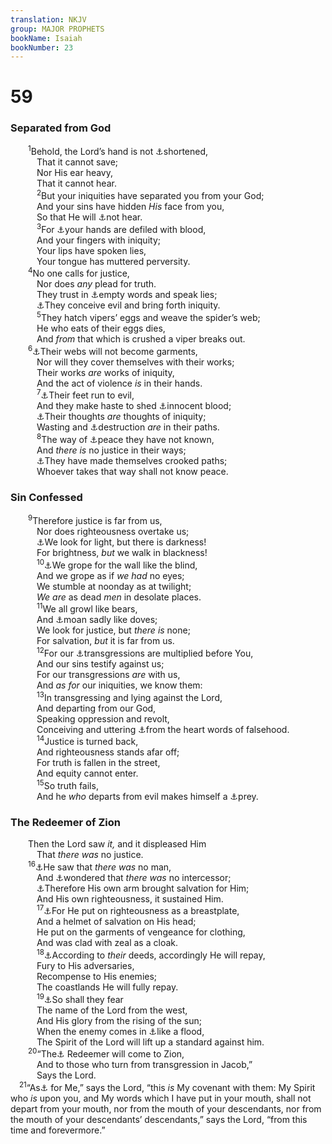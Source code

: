 ```yaml
---
translation: NKJV
group: MAJOR PROPHETS
bookName: Isaiah 
bookNumber: 23
---
```


<div class="title"><h1>59</h1><h3>Separated from God</h3></div>
<span class="verse es_59_1">  <sup>1</sup>Behold, the Lord’s hand is not <a data-toggle="tooltip" data-placement="bottom" title="Num. 11:23; Is. 50:2; Jer. 32:17">⚓</a>shortened,<br/>   That it cannot save;<br/>   Nor His ear heavy,<br/>   That it cannot hear.<br/></span>
<span class="verse es_59_2">   <sup>2</sup>But your iniquities have separated you from your God;<br/>   And your sins have hidden <i>His</i> face from you,<br/>   So that He will <a data-toggle="tooltip" data-placement="bottom" title="Is. 1:15">⚓</a>not hear.<br/></span>
<span class="verse es_59_3">   <sup>3</sup>For <a data-toggle="tooltip" data-placement="bottom" title="Is. 1:15, 21; Jer. 2:30, 34; Ezek. 7:23; Hos. 4:2">⚓</a>your hands are defiled with blood,<br/>   And your fingers with iniquity;<br/>   Your lips have spoken lies,<br/>   Your tongue has muttered perversity.<br/></span>
<span class="verse es_59_4">  <sup>4</sup>No one calls for justice,<br/>   Nor does <i>any</i> plead for truth.<br/>   They trust in <a data-toggle="tooltip" data-placement="bottom" title="Is. 30:12; Jer. 7:4">⚓</a>empty words and speak lies;<br/>   <a data-toggle="tooltip" data-placement="bottom" title="Job 15:35; Ps. 7:14; Is. 33:11">⚓</a>They conceive evil and bring forth iniquity.<br/></span>
<span class="verse es_59_5">   <sup>5</sup>They hatch vipers’ eggs and weave the spider’s web;<br/>   He who eats of their eggs dies,<br/>   And <i>from</i> that which is crushed a viper breaks out.<br/></span>
<span class="verse es_59_6">  <sup>6</sup><a data-toggle="tooltip" data-placement="bottom" title="Job 8:14">⚓</a>Their webs will not become garments,<br/>   Nor will they cover themselves with their works;<br/>   Their works <i>are</i> works of iniquity,<br/>   And the act of violence <i>is</i> in their hands.<br/></span>
<span class="verse es_59_7">   <sup>7</sup><a data-toggle="tooltip" data-placement="bottom" title="Prov. 1:16; Rom. 3:15">⚓</a>Their feet run to evil,<br/>   And they make haste to shed <a data-toggle="tooltip" data-placement="bottom" title="Prov. 6:17">⚓</a>innocent blood;<br/>   <a data-toggle="tooltip" data-placement="bottom" title="Is. 55:7">⚓</a>Their thoughts <i>are</i> thoughts of iniquity;<br/>   Wasting and <a data-toggle="tooltip" data-placement="bottom" title="Rom. 3:16, 17">⚓</a>destruction <i>are</i> in their paths.<br/></span>
<span class="verse es_59_8">   <sup>8</sup>The way of <a data-toggle="tooltip" data-placement="bottom" title="Is. 57:20, 21">⚓</a>peace they have not known,<br/>   And <i>there</i> <i>is</i> no justice in their ways;<br/>   <a data-toggle="tooltip" data-placement="bottom" title="Ps. 125:5; Prov. 2:15">⚓</a>They have made themselves crooked paths;<br/>   Whoever takes that way shall not know peace.<br/></span>
<div class="title"><h3>Sin Confessed</h3></div>
<span class="verse es_59_9">  <sup>9</sup>Therefore justice is far from us,<br/>   Nor does righteousness overtake us;<br/>   <a data-toggle="tooltip" data-placement="bottom" title="Jer. 8:15">⚓</a>We look for light, but there is darkness!<br/>   For brightness, <i>but</i> we walk in blackness!<br/></span>
<span class="verse es_59_10">   <sup>10</sup><a data-toggle="tooltip" data-placement="bottom" title="Deut. 28:29; Job 5:14; Amos 8:9">⚓</a>We grope for the wall like the blind,<br/>   And we grope as if <i>we</i> <i>had</i> no eyes;<br/>   We stumble at noonday as at twilight;<br/>   <i>We</i> <i>are</i> as dead <i>men</i> in desolate places.<br/></span>
<span class="verse es_59_11">   <sup>11</sup>We all growl like bears,<br/>   And <a data-toggle="tooltip" data-placement="bottom" title="Is. 38:14; Ezek. 7:16">⚓</a>moan sadly like doves;<br/>   We look for justice, but <i>there</i> <i>is</i> none;<br/>   For salvation, <i>but</i> it is far from us.<br/></span>
<span class="verse es_59_12">   <sup>12</sup>For our <a data-toggle="tooltip" data-placement="bottom" title="Is. 24:5; 58:1">⚓</a>transgressions are multiplied before You,<br/>   And our sins testify against us;<br/>   For our transgressions <i>are</i> with us,<br/>   And <i>as</i> <i>for</i> our iniquities, we know them:<br/></span>
<span class="verse es_59_13">   <sup>13</sup>In transgressing and lying against the Lord,<br/>   And departing from our God,<br/>   Speaking oppression and revolt,<br/>   Conceiving and uttering <a data-toggle="tooltip" data-placement="bottom" title="Matt. 12:34">⚓</a>from the heart words of falsehood.<br/></span>
<span class="verse es_59_14">   <sup>14</sup>Justice is turned back,<br/>   And righteousness stands afar off;<br/>   For truth is fallen in the street,<br/>   And equity cannot enter.<br/></span>
<span class="verse es_59_15">   <sup>15</sup>So truth fails,<br/>   And he <i>who</i> departs from evil makes himself a <a data-toggle="tooltip" data-placement="bottom" title="Is. 5:23; 10:2; 29:21; 32:7">⚓</a>prey.<br/></span>
<div class="title"><h3>The Redeemer of Zion</h3></div>
<span class="verse es_59_15">  Then the Lord saw <i>it,</i> and it displeased Him<br/>   That <i>there</i> <i>was</i> no justice.<br/></span>
<span class="verse es_59_16">  <sup>16</sup><a data-toggle="tooltip" data-placement="bottom" title="Is. 41:28; 63:5; 64:7; Ezek. 22:30">⚓</a>He saw that <i>there</i> <i>was</i> no man,<br/>   And <a data-toggle="tooltip" data-placement="bottom" title="Mark 6:6">⚓</a>wondered that <i>there</i> <i>was</i> no intercessor;<br/>   <a data-toggle="tooltip" data-placement="bottom" title="Ps. 98:1; Is. 63:5">⚓</a>Therefore His own arm brought salvation for Him;<br/>   And His own righteousness, it sustained Him.<br/></span>
<span class="verse es_59_17">   <sup>17</sup><a data-toggle="tooltip" data-placement="bottom" title="Eph. 6:14, 17; 1 Thess. 5:8">⚓</a>For He put on righteousness as a breastplate,<br/>   And a helmet of salvation on His head;<br/>   He put on the garments of vengeance for clothing,<br/>   And was clad with zeal as a cloak.<br/></span>
<span class="verse es_59_18">   <sup>18</sup><a data-toggle="tooltip" data-placement="bottom" title="Is. 63:6; Rom. 2:6">⚓</a>According to <i>their</i> deeds, accordingly He will repay,<br/>   Fury to His adversaries,<br/>   Recompense to His enemies;<br/>   The coastlands He will fully repay.<br/></span>
<span class="verse es_59_19">   <sup>19</sup><a data-toggle="tooltip" data-placement="bottom" title="Ps. 113:3; Mal. 1:11">⚓</a>So shall they fear<br/>   The name of the Lord from the west,<br/>   And His glory from the rising of the sun;<br/>   When the enemy comes in <a data-toggle="tooltip" data-placement="bottom" title="Rev. 12:15">⚓</a>like a flood,<br/>   The Spirit of the Lord will lift up a standard against him.<br/></span>
<span class="verse es_59_20">  <sup>20</sup>“The<a data-toggle="tooltip" data-placement="bottom" title="Rom. 11:26">⚓</a> Redeemer will come to Zion,<br/>   And to those who turn from transgression in Jacob,”<br/>   Says the Lord.<br/></span>
<span class="verse es_59_21"> <sup>21</sup>“As<a data-toggle="tooltip" data-placement="bottom" title="(Heb. 8:10; 10:16)">⚓</a> for Me,” says the Lord, “this <i>is</i> My covenant with them: My Spirit who <i>is</i> upon you, and My words which I have put in your mouth, shall not depart from your mouth, nor from the mouth of your descendants, nor from the mouth of your descendants’ descendants,” says the Lord, “from this time and forevermore.”<br/></span>
